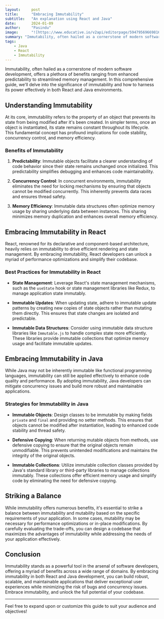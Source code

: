 ```yaml
---
layout:     post
title:      "Embracing Immutability"
subtitle:   "An explanation using React and Java"
date:       2024-01-09
author:     "Pasindu"
image:      "![https://www.educative.io/v2api/editorpage/5947956966981632/image/5758486424584192](https://www.mangoresearch.co/wp-content/uploads/2018/05/blockchain-immutability.jpg)"
summary: "Immutability, often hailed as a cornerstone of modern software development, offers a plethora of benefits ranging from enhanced predictability to streamlined memory management. In this comprehensive guide, we'll delve into the significance of immutability and how to harness its power effectively in both React and Java environments."
tags:
    - Java
    - React
    - Immutability   
---
```


Immutability, often hailed as a cornerstone of modern software development, offers a plethora of benefits ranging from enhanced predictability to streamlined memory management. In this comprehensive guide, we'll delve into the significance of immutability and how to harness its power effectively in both React and Java environments.

## Understanding Immutability

At its core, immutability refers to the property of an object that prevents its state from being modified after it's been created. In simpler terms, once an object is instantiated, its state remains constant throughout its lifecycle. This fundamental concept has profound implications for code stability, concurrency control, and memory efficiency.

### Benefits of Immutability

1. **Predictability**: Immutable objects facilitate a clearer understanding of code behavior since their state remains unchanged once initialized. This predictability simplifies debugging and enhances code maintainability.

2. **Concurrency Control**: In concurrent environments, immutability eliminates the need for locking mechanisms by ensuring that objects cannot be modified concurrently. This inherently prevents data races and ensures thread safety.

3. **Memory Efficiency**: Immutable data structures often optimize memory usage by sharing underlying data between instances. This sharing minimizes memory duplication and enhances overall memory efficiency.

## Embracing Immutability in React

React, renowned for its declarative and component-based architecture, heavily relies on immutability to drive efficient rendering and state management. By embracing immutability, React developers can unlock a myriad of performance optimizations and simplify their codebase.

### Best Practices for Immutability in React

- **State Management**: Leverage React's state management mechanisms, such as the `useState` hook or state management libraries like Redux, to manage application state immutably.
  
- **Immutable Updates**: When updating state, adhere to immutable update patterns by creating new copies of state objects rather than mutating them directly. This ensures that state changes are isolated and predictable.

- **Immutable Data Structures**: Consider using immutable data structure libraries like `Immutable.js` to handle complex state more efficiently. These libraries provide immutable collections that optimize memory usage and facilitate immutable updates.

## Embracing Immutability in Java

While Java may not be inherently immutable like functional programming languages, immutability can still be applied effectively to enhance code quality and performance. By adopting immutability, Java developers can mitigate concurrency issues and build more robust and maintainable applications.

### Strategies for Immutability in Java

- **Immutable Objects**: Design classes to be immutable by making fields `private` and `final` and providing no setter methods. This ensures that objects cannot be modified after instantiation, leading to enhanced code stability and thread safety.

- **Defensive Copying**: When returning mutable objects from methods, use defensive copying to ensure that the original objects remain unmodifiable. This prevents unintended modifications and maintains the integrity of the original objects.

- **Immutable Collections**: Utilize immutable collection classes provided by Java's standard library or third-party libraries to manage collections immutably. These collections offer efficient memory usage and simplify code by eliminating the need for defensive copying.

## Striking a Balance

While immutability offers numerous benefits, it's essential to strike a balance between immutability and mutability based on the specific requirements of your application. In some cases, mutability may be necessary for performance optimizations or in-place modifications. By carefully evaluating the trade-offs, you can design a codebase that maximizes the advantages of immutability while addressing the needs of your application effectively.

## Conclusion

Immutability stands as a powerful tool in the arsenal of software developers, offering a myriad of benefits across a wide range of domains. By embracing immutability in both React and Java development, you can build robust, scalable, and maintainable applications that deliver exceptional user experiences while minimizing the risk of bugs and concurrency issues. Embrace immutability, and unlock the full potential of your codebase.

---
Feel free to expand upon or customize this guide to suit your audience and objectives!